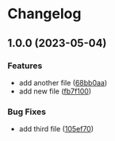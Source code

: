 # Changelog

## 1.0.0 (2023-05-04)


### Features

* add another file ([68bb0aa](https://github.com/msamec/release-please/commit/68bb0aa9f1fa71404845c7fed63424cfafab1214))
* add new file ([fb7f100](https://github.com/msamec/release-please/commit/fb7f100597ad4d1426437d91e3d6c91af1199e53))


### Bug Fixes

* add third file ([105ef70](https://github.com/msamec/release-please/commit/105ef70a74ffb701b62a1745f2a72a9b5ec66ca1))
